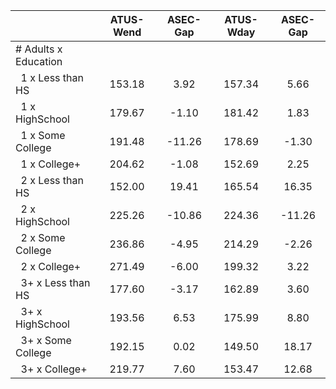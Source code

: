 
|                      |    ATUS-Wend |     ASEC-Gap |    ATUS-Wday |     ASEC-Gap |
| -------------------- | :----------: | :----------: | :----------: | :----------: |
| # Adults x Education |              |              |              |              |
| &nbsp;&nbsp;1 x Less than HS |       153.18 |         3.92 |       157.34 |         5.66 |
| &nbsp;&nbsp;1 x HighSchool |       179.67 |        -1.10 |       181.42 |         1.83 |
| &nbsp;&nbsp;1 x Some College |       191.48 |       -11.26 |       178.69 |        -1.30 |
| &nbsp;&nbsp;1 x College+ |       204.62 |        -1.08 |       152.69 |         2.25 |
| &nbsp;&nbsp;2 x Less than HS |       152.00 |        19.41 |       165.54 |        16.35 |
| &nbsp;&nbsp;2 x HighSchool |       225.26 |       -10.86 |       224.36 |       -11.26 |
| &nbsp;&nbsp;2 x Some College |       236.86 |        -4.95 |       214.29 |        -2.26 |
| &nbsp;&nbsp;2 x College+ |       271.49 |        -6.00 |       199.32 |         3.22 |
| &nbsp;&nbsp;3+ x Less than HS |       177.60 |        -3.17 |       162.89 |         3.60 |
| &nbsp;&nbsp;3+ x HighSchool |       193.56 |         6.53 |       175.99 |         8.80 |
| &nbsp;&nbsp;3+ x Some College |       192.15 |         0.02 |       149.50 |        18.17 |
| &nbsp;&nbsp;3+ x College+ |       219.77 |         7.60 |       153.47 |        12.68 |


